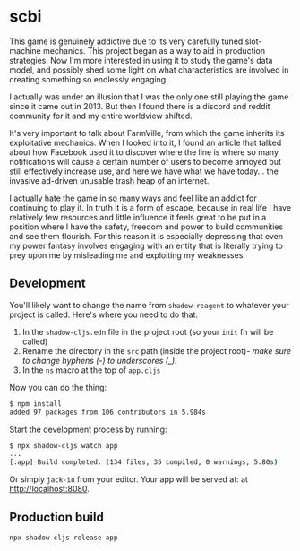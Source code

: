 # scbi

This game is genuinely addictive due to its very carefully tuned slot-machine mechanics. This project began as a way to aid in production strategies. Now I'm more interested in using it to study the game's data model, and possibly shed some light on what characteristics are involved in creating something so endlessly engaging.

I actually was under an illusion that I was the only one still playing the game since it came out in 2013. But then I found there is a discord and reddit community for it and my entire worldview shifted.

It's very important to talk about FarmVille, from which the game inherits its exploitative mechanics. When I looked into it, I found an article that talked about how Facebook used it to discover where the line is where so many notifications will cause a certain number of users to become annoyed but still effectively increase use, and here we have what we have today... the invasive ad-driven unusable trash heap of an internet. 

I actually hate the game in so many ways and feel like an addict for continuing to play it. In truth it is a form of escape, because in real life I have relatively few resources and little influence it feels great to be put in a position where I have the safety, freedom and power to build communities and see them flourish. For this reason it is especially depressing that even my power fantasy involves engaging with an entity that is literally trying to prey upon me by misleading me and exploiting my weaknesses.

## Development

You'll likely want to change the name from `shadow-reagent` to whatever your project is called. Here's where you need to do that:

1. In the `shadow-cljs.edn` file in the project root (so your `init` fn will be called)
2. Rename the directory in the `src` path (inside the project root)- *make sure to change hyphens (-) to underscores (_).*
3. In the `ns` macro at the top of `app.cljs`

Now you can do the thing:

```bash
$ npm install
added 97 packages from 106 contributors in 5.984s
```

Start the development process by running:

```bash
$ npx shadow-cljs watch app
...
[:app] Build completed. (134 files, 35 compiled, 0 warnings, 5.80s)
```

Or simply `jack-in` from your editor. Your app will be served at: at [http://localhost:8080](http://localhost:8080).

## Production build

```bash
npx shadow-cljs release app
```
